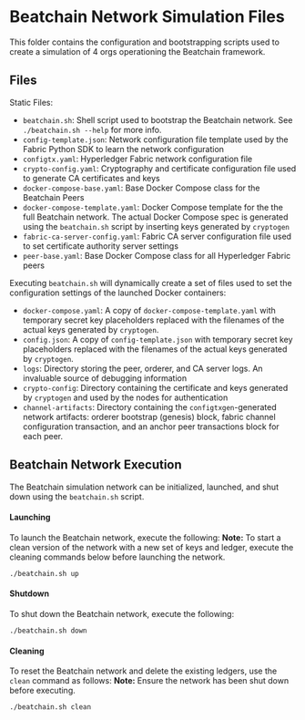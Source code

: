 # Beatchain Network Simulation Files

This folder contains the configuration and bootstrapping scripts used
to create a simulation of 4 orgs operationing the Beatchain framework.

## Files

Static Files:
* `beatchain.sh`: Shell script used to bootstrap the Beatchain network. See `./beatchain.sh --help` for more info.
* `config-template.json`: Network configuration file template used by the Fabric Python SDK to learn the network configuration
* `configtx.yaml`: Hyperledger Fabric network configuration file
* `crypto-config.yaml`: Cryptography and certificate configuration file used to generate CA certificates and keys
* `docker-compose-base.yaml`: Base Docker Compose class for the Beatchain Peers
* `docker-compose-template.yaml`: Docker Compose template for the the full Beatchain network. The actual
    Docker Compose spec is generated using the `beatchain.sh` script by inserting keys generated by `cryptogen`
* `fabric-ca-server-config.yaml`: Fabric CA server configuration file used to set certificate authority server settings
* `peer-base.yaml`: Base Docker Compose class for all Hyperledger Fabric peers

Executing `beatchain.sh` will dynamically create a set of files used to set the configuration settings of the launched
Docker containers:
* `docker-compose.yaml`: A copy of `docker-compose-template.yaml` with temporary secret key placeholders replaced
with the filenames of the actual keys generated by `cryptogen`.
* `config.json`: A copy of `config-template.json` with temporary secret key placeholders replaced
with the filenames of the actual keys generated by `cryptogen`.
* `logs`: Directory storing the peer, orderer, and CA server logs. An invaluable source of debugging information
* `crypto-config`: Directory containing the certificate and keys generated by `cryptogen` and used by the nodes
    for authentication
* `channel-artifacts`: Directory containing the `configtxgen`-generated network artifacts: orderer bootstrap (genesis) 
block, fabric channel configuration transaction, and an anchor peer transactions block for each peer.

## Beatchain Network Execution

The Beatchain simulation network can be initialized, launched, and shut down using the `beatchain.sh` script.

#### Launching
To launch the Beatchain network, execute the following:
**Note:** To start a clean version of the network with a new set of keys and ledger, execute the
cleaning commands below before launching the network.
```shell script
./beatchain.sh up
```

#### Shutdown
To shut down the Beatchain network, execute the following:
```shell script
./beatchain.sh down
```

#### Cleaning
To reset the Beatchain network and delete the existing ledgers, use the `clean` command as follows:
**Note:** Ensure the network has been shut down before executing.
```shell script
./beatchain.sh clean
```